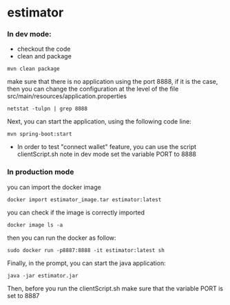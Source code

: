 # estimator

### In dev mode:
- checkout the code
- clean and package

```
mvn clean package
```

make sure that there is no application using the port 8888, if it is the case, then you can change the configuration at
the level of the file src/main/resources/application.properties

```
netstat -tulpn | grep 8888
```
Next, you can start the application, using the following code line:

```
mvn spring-boot:start
``` 
- In order to test "connect wallet" feature, you can use the script clientScript.sh 
note in dev mode set the variable PORT to 8888

### In production mode

you can import the docker image 
```
docker import estimator_image.tar estimator:latest
```

you can check if the image is correctly imported
```
docker image ls -a
```

then you can run the docker as follow:

```
sudo docker run -p8887:8888 -it estimator:latest sh
```

Finally, in the prompt, you can  start the java application:

```
java -jar estimator.jar
```

Then, before you run the clientScript.sh make sure that the variable PORT is set to 8887
